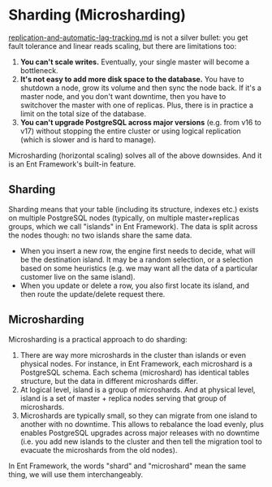 # Sharding (Microsharding)

[replication-and-automatic-lag-tracking.md](../replication-and-automatic-lag-tracking.md "mention") is not a silver bullet: you get fault tolerance and linear reads scaling, but there are limitations too:

1. **You can't scale writes.** Eventually, your single master will become a bottleneck.
2. **It's not easy to add more disk space to the database.** You have to shutdown a node, grow its volume and then sync the node back. If it's a master node, and you don't want downtime, then you have to switchover the master with one of replicas. Plus, there is in practice a limit on the total size of the database.
3. **You can't upgrade PostgreSQL across major versions** (e.g. from v16 to v17) without stopping the entire cluster or using logical replication (which is slower and is hard to manage).

Microsharding (horizontal scaling) solves all of the above downsides. And it is an Ent Framework's built-in feature.

## Sharding

Sharding means that your table (including its structure, indexes etc.) exists on multiple PostgreSQL nodes (typically, on multiple master+replicas groups, which we call "islands" in Ent Framework). The data is split across the nodes though: no two islands share the same data.

* When you insert a new row, the engine first needs to decide, what will be the destination island. It may be a random selection, or a selection based on some heuristics (e.g. we may want all the data of a particular customer live on the same island).
* When you update or delete a row, you also first locate its island, and then route the update/delete request there.

## Microsharding

Microsharding is a practical approach to do sharding:

1. There are way more microshards in the cluster than islands or even physical nodes. For instance, in Ent Framework, each microshard is a PostgreSQL schema. Each schema (microshard) has identical tables structure, but the data in different microshards differ.
2. At logical level, island is a group of microshards. And at physical level, island is a set of master + replica nodes serving that group of microshards.
3. Microshards are typically small, so they can migrate from one island to another with no downtime. This allows to rebalance the load evenly, plus enables PostgreSQL upgrades across major releases with no downtime (i.e. you add new islands to the cluster and then tell the migration tool to evacuate the microshards from the old nodes).

In Ent Framework, the words "shard" and "microshard" mean the same thing, we will use them interchangeably.
